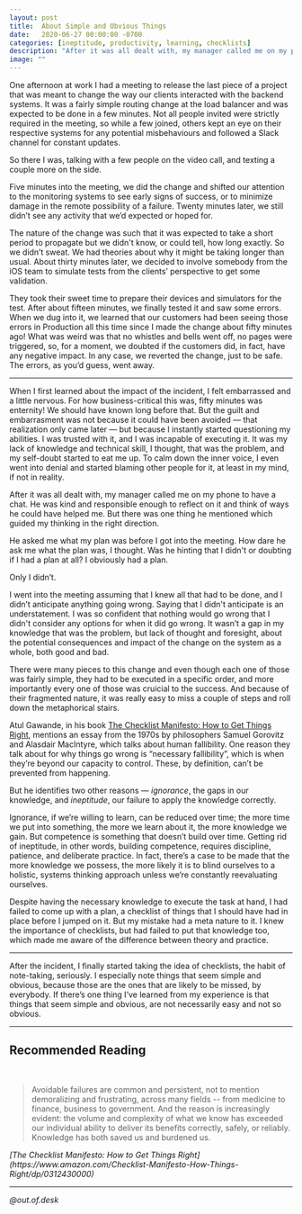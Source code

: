 ```yaml
---
layout: post
title:  About Simple and Obvious Things
date:   2020-06-27 00:00:00 -0700
categories: [ineptitude, productivity, learning, checklists]
description: "After it was all dealt with, my manager called me on my phone to have a chat. He was kind and responsible enough to reflect on it and think of ways he could have helped me. But there was one thing he mentioned which guided my thinking in the right direction."
image: ""
---
```


One afternoon at work I had a meeting to release the last piece of a project that was meant to change the way our clients interacted with the backend systems. It was a fairly simple routing change at the load balancer and was expected to be done in a few minutes. Not all people invited were strictly required in the meeting, so while a few joined, others kept an eye on their respective systems for any potential misbehaviours and followed a Slack channel for constant updates.

So there I was, talking with a few people on the video call, and texting a couple more on the side.

Five minutes into the meeting, we did the change and shifted our attention to the monitoring systems to see early signs of success, or to minimize damage in the remote possibility of a failure. Twenty minutes later, we still didn’t see any activity that we’d expected or hoped for.

The nature of the change was such that it was expected to take a short period to propagate but we didn't know, or could tell, how long exactly. So we didn’t sweat. We had theories about why it might be taking longer than usual. About thirty minutes later, we decided to involve somebody from the iOS team to simulate tests from the clients’ perspective to get some validation.

They took their sweet time to prepare their devices and simulators for the test. After about fifteen minutes, we finally tested it and saw some errors. When we dug into it, we learned that our customers had been seeing those errors in Production all this time since I made the change about fifty minutes ago! What was weird was that no whistles and bells went off, no pages were triggered, so, for a moment, we doubted if the customers did, in fact, have any negative impact. In any case, we reverted the change, just to be safe. The errors, as you’d guess, went away.

---

When I first learned about the impact of the incident, I felt embarrassed and a little nervous. For how business-critical this was, fifty minutes was enternity! We should have known long before that. But the guilt and embarrasment was not because it could have been avoided — that realization only came later — but because I instantly started questioning my abilities. I was trusted with it, and I was incapable of executing it. It was my lack of knowledge and technical skill, I thought, that was the problem, and my self-doubt started to eat me up. To calm down the inner voice, I even went into denial and started blaming other people for it, at least in my mind, if not in reality.

After it was all dealt with, my manager called me on my phone to have a chat. He was kind and responsible enough to reflect on it and think of ways he could have helped me. But there was one thing he mentioned which guided my thinking in the right direction.

He asked me what my plan was before I got into the meeting. How dare he ask me what the plan was, I thought. Was he hinting that I didn't or doubting if I had a plan at all? I obviously had a plan.

Only I didn’t.

I went into the meeting assuming that I knew all that had to be done, and I didn’t anticipate anything going wrong. Saying that I didn't anticipate is an understatement. I was so confident that nothing would go wrong that I didn't consider any options for when it did go wrong. It wasn’t a gap in my knowledge that was the problem, but lack of thought and foresight, about the potential consequences and impact of the change on the system as a whole, both good and bad.

There were many pieces to this change and even though each one of those was fairly simple, they had to be executed in a specific order, and more importantly every one of those was cruicial to the success. And because of their fragmented nature, it was really easy to miss a couple of steps and roll down the metaphorical stairs.

Atul Gawande, in his book [The Checklist Manifesto: How to Get Things Right](https://www.amazon.com/Checklist-Manifesto-How-Things-Right/dp/0312430000), mentions an essay from the 1970s by philosophers Samuel Gorovitz and Alasdair MacIntyre, which talks about human fallibility. One reason they talk about for why things go wrong is “necessary fallibility”, which is when they’re beyond our capacity to control. These, by definition, can’t be prevented from happening.

But he identifies two other reasons — *ignorance*, the gaps in our knowledge, and *ineptitude*, our failure to apply the knowledge correctly.

Ignorance, if we’re willing to learn, can be reduced over time; the more time we put into something, the more we learn about it, the more knowledge we gain. But competence is something that doesn’t build over time. Getting rid of ineptitude, in other words, building competence, requires discipline, patience, and deliberate practice. In fact, there’s a case to be made that the more knowledge we possess, the more likely it is to blind ourselves to a holistic, systems thinking approach unless we’re constantly reevaluating ourselves.

Despite having the necessary knowledge to execute the task at hand, I had failed to come up with a plan, a checklist of things that I should have had in place before I jumped on it. But my mistake had a meta nature to it. I knew the importance of checklists, but had failed to put that knowledge too, which made me aware of the difference between theory and practice.

---

After the incident, I finally started taking the idea of checklists, the habit of note-taking, seriously. I especially note things that seem simple and obvious, because those are the ones that are likely to be missed, by everybody. If there’s one thing I’ve learned from my experience is that things that seem simple and obvious, are not necessarily easy and not so obvious.

---

## Recommended Reading

<br/>

<blockquote>
Avoidable failures are common and persistent, not to mention demoralizing and frustrating, across many fields -- from medicine to finance, business to government. And the reason is increasingly evident: the volume and complexity of what we know has exceeded our individual ability to deliver its benefits correctly, safely, or reliably. Knowledge has both saved us and burdened us.
</blockquote>
<cite>[The Checklist Manifesto: How to Get Things Right](https://www.amazon.com/Checklist-Manifesto-How-Things-Right/dp/0312430000)</cite>

---

*@out.of.desk*